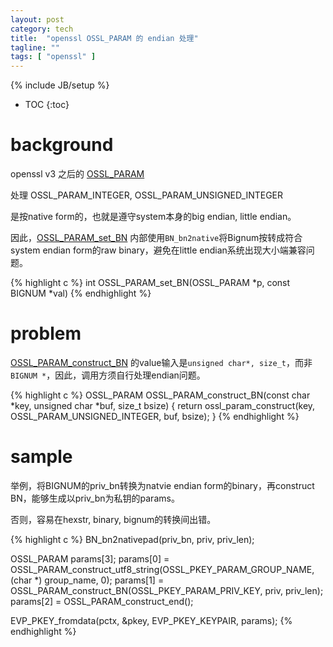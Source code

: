 ```yaml
---
layout: post
category: tech
title:  "openssl OSSL_PARAM 的 endian 处理"
tagline: ""
tags: [ "openssl" ] 
---
```

{% include JB/setup %}

* TOC
{:toc}

# background

openssl v3 之后的 [OSSL_PARAM](https://www.openssl.org/docs/man3.0/man3/OSSL_PARAM.html)

处理 OSSL_PARAM_INTEGER, OSSL_PARAM_UNSIGNED_INTEGER

是按native form的，也就是遵守system本身的big endian, little endian。

因此，[OSSL_PARAM_set_BN](https://github.com/openssl/openssl/blob/master/crypto/params.c) 内部使用`BN_bn2native`将Bignum按转成符合system endian form的raw binary，避免在little endian系统出现大小端兼容问题。

{% highlight c %}
int OSSL_PARAM_set_BN(OSSL_PARAM *p, const BIGNUM *val)
{% endhighlight %}


# problem 

[OSSL_PARAM_construct_BN](https://github.com/openssl/openssl/blob/master/crypto/params.c) 的value输入是`unsigned char*, size_t`，而非`BIGNUM *`，因此，调用方须自行处理endian问题。


{% highlight c %}
OSSL_PARAM OSSL_PARAM_construct_BN(const char *key, unsigned char *buf,
                                   size_t bsize)
{
    return ossl_param_construct(key, OSSL_PARAM_UNSIGNED_INTEGER,
                                buf, bsize);
}
{% endhighlight %}

# sample 

举例，将BIGNUM的priv_bn转换为natvie endian form的binary，再construct BN，能够生成以priv_bn为私钥的params。

否则，容易在hexstr, binary, bignum的转换间出错。

{% highlight c %}
BN_bn2nativepad(priv_bn, priv, priv_len);

OSSL_PARAM params[3];
params[0] = OSSL_PARAM_construct_utf8_string(OSSL_PKEY_PARAM_GROUP_NAME, (char *) group_name, 0);
params[1] = OSSL_PARAM_construct_BN(OSSL_PKEY_PARAM_PRIV_KEY, priv, priv_len);
params[2] = OSSL_PARAM_construct_end();

EVP_PKEY_fromdata(pctx, &pkey, EVP_PKEY_KEYPAIR, params);
{% endhighlight %}

